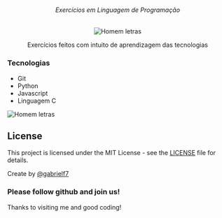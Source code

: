 <div align="center">
  <h6>Exercícios em Linguagem de Programação</h6>
  
  <img alt="Homem letras" src="https://github.com/gabrielf7/code-exercises/blob/master/readme-files/h-letras.gif" >
  
  <p>Exercícios feitos com intuito de aprendizagem das tecnologias</p>
</div>

### Tecnologias

* Git
* Python
* Javascript
* Linguagem C

![Homem letras](https://github.com/gabrielf7/code-exercises/blob/master/readme-files/h-letras.gif)

## License

This project is licensed under the MIT License - see the [LICENSE](https://github.com/gabrielf7/PrimeiroBootstrap/blob/master/LICENSE) file for details.

Create by [@gabrielf7](https://github.com/gabrielf7)

### Please follow github and join us!
Thanks to visiting me and good coding!
